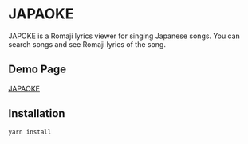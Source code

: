 # JAPAOKE
JAPOKE is a Romaji lyrics viewer for singing Japanese songs.
You can search songs and see Romaji lyrics of the song.

## Demo Page
[JAPAOKE](https://kageomi.github.io/japaoke/)
## Installation
`yarn install`


